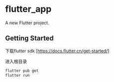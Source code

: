 # flutter_app

A new Flutter project.

## Getting Started

下载flutter sdk [https://docs.flutter.cn/get-started/]

进入根目录
```bash
flutter pub get
flutter run
```
